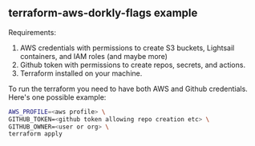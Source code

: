 ## terraform-aws-dorkly-flags example
Requirements:
1. AWS credentials with permissions to create S3 buckets, Lightsail containers, and IAM roles (and maybe more)
2. Github token with permissions to create repos, secrets, and actions.
3. Terraform installed on your machine.

To run the terraform you need to have both AWS and Github credentials. Here's one possible example:
```bash
AWS_PROFILE=<aws profile> \
GITHUB_TOKEN=<github token allowing repo creation etc> \
GITHUB_OWNER=<user or org> \
terraform apply
```